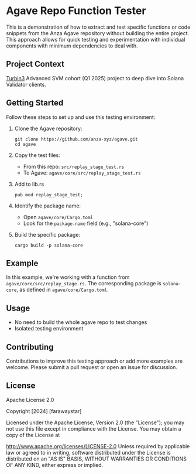 # Agave Repo Function Tester

This is a demonstration of how to extract and test specific functions or code snippets from the Anza Agave repository without building the entire project. This approach allows for quick testing and experimentation with individual components with minimum dependencies to deal with.

## Project Context

[Turbin3](https://turbin3.com) Advanced SVM cohort (Q1 2025) project to deep dive into Solana Validator clients. 

## Getting Started

Follow these steps to set up and use this testing environment:

1. Clone the Agave repository:
   ```
   git clone https://github.com/anza-xyz/agave.git
   cd agave
   ```

2. Copy the test files:
   - From this repo: `src/replay_stage_test.rs`
   - To Agave: `agave/core/src/replay_stage_test.rs`

3. Add to lib.rs
   ```
   pub mod replay_stage_test;
   ```

4. Identify the package name:
   - Open `agave/core/Cargo.toml`
   - Look for the `package.name` field (e.g., "solana-core")

5. Build the specific package:
   ```
   cargo build -p solana-core
   ```

## Example

In this example, we're working with a function from `agave/core/src/replay_stage.rs`. The corresponding package is `solana-core`, as defined in `agave/core/Cargo.toml`.

## Usage

- No need to build the whole agave repo to test changes
- Isolated testing environment

## Contributing

Contributions to improve this testing approach or add more examples are welcome. Please submit a pull request or open an issue for discussion.

## License

Apache License 2.0

Copyright [2024] [farawaystar]

Licensed under the Apache License, Version 2.0 (the "License"); you may not use this file except in compliance with the License. You may obtain a copy of the License at

http://www.apache.org/licenses/LICENSE-2.0
Unless required by applicable law or agreed to in writing, software distributed under the License is distributed on an "AS IS" BASIS, WITHOUT WARRANTIES OR CONDITIONS OF ANY KIND, either express or implied.
